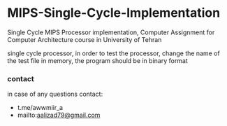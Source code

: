# MIPS-Single-Cycle-Implementation
Single Cycle MIPS Processor implementation, Computer Assignment for Computer Architecture course in University of Tehran<br>
 
single cycle processor, in order to test the processor, change the name of the test file in memory, the program should be in binary format

### contact ###
in case of any questions contact:
* t.me/awwmiir_a
* mailto:aalizad79@gmail.com
